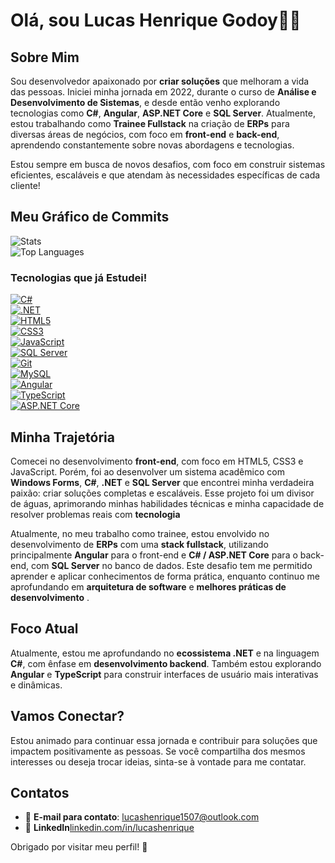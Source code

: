 # Olá, sou Lucas Henrique Godoy👨‍💻

## Sobre Mim

Sou desenvolvedor apaixonado por **criar soluções** que melhoram a vida das pessoas. Iniciei minha jornada em 2022, durante o curso de **Análise e Desenvolvimento de Sistemas**, e desde então venho explorando tecnologias como **C#**, **Angular**, **ASP.NET Core** e **SQL Server**. Atualmente, estou trabalhando como **Trainee Fullstack** na criação de **ERPs** para diversas áreas de negócios, com foco em **front-end** e **back-end**, aprendendo constantemente sobre novas abordagens e tecnologias.

Estou sempre em busca de novos desafios, com foco em construir sistemas eficientes, escaláveis e que atendam às necessidades específicas de cada cliente!

## Meu Gráfico de Commits

![Stats](https://github-readme-stats.vercel.app/api?username=lucas-henrique-godoy&show_icons=true&theme=radical)  
![Top Languages](https://github-readme-stats.vercel.app/api/top-langs/?username=lucas-henrique-godoy&theme=radical&layout=compact)

### Tecnologias que já Estudei!

[![C#](https://img.shields.io/badge/C%23-239120?style=flat-square&logo=csharp&logoColor=white)](https://learn.microsoft.com/en-us/dotnet/csharp/)  
[![.NET](https://img.shields.io/badge/.NET-512BD4?style=flat-square&logo=.net&logoColor=white)](https://dotnet.microsoft.com/)  
[![HTML5](https://img.shields.io/badge/HTML5-E34F26?style=flat-square&logo=html5&logoColor=white)](https://developer.mozilla.org/en-US/docs/Web/HTML)  
[![CSS3](https://img.shields.io/badge/CSS3-1572B6?style=flat-square&logo=css3&logoColor=white)](https://developer.mozilla.org/en-US/docs/Web/CSS)  
[![JavaScript](https://img.shields.io/badge/JavaScript-F7DF1E?style=flat-square&logo=javascript&logoColor=black)](https://developer.mozilla.org/en-US/docs/Web/JavaScript)  
[![SQL Server](https://img.shields.io/badge/SQL%20Server-CC2927?style=flat-square&logo=microsoftsqlserver&logoColor=white)](https://www.microsoft.com/en-us/sql-server)  
[![Git](https://img.shields.io/badge/Git-F05032?style=flat-square&logo=git&logoColor=white)](https://git-scm.com/)  
[![MySQL](https://img.shields.io/badge/MySQL-4479A1?style=flat-square&logo=mysql&logoColor=white)](https://www.mysql.com/)  
[![Angular](https://img.shields.io/badge/Angular-DD0031?style=flat-square&logo=angular&logoColor=white)](https://angular.io/)  
[![TypeScript](https://img.shields.io/badge/TypeScript-007ACC?style=flat-square&logo=typescript&logoColor=white)](https://www.typescriptlang.org/)  
[![ASP.NET Core](https://img.shields.io/badge/ASP.NET%20Core-512BD4?style=flat-square&logo=dotnet&logoColor=white)](https://dotnet.microsoft.com/en-us/apps/aspnet)

## Minha Trajetória

Comecei no desenvolvimento **front-end**, com foco em HTML5, CSS3 e JavaScript. Porém, foi ao desenvolver um sistema acadêmico com **Windows Forms**, **C#**, **.NET** e **SQL Server** que encontrei minha verdadeira paixão: criar soluções completas e escaláveis. Esse projeto foi um divisor de águas, aprimorando minhas habilidades técnicas e minha capacidade de resolver problemas reais com **tecnologia**

Atualmente, no meu trabalho como trainee, estou envolvido no desenvolvimento de **ERPs** com uma **stack fullstack**, utilizando principalmente **Angular** para o front-end e **C# / ASP.NET Core** para o back-end, com **SQL Server** no banco de dados. Este desafio tem me permitido aprender e aplicar conhecimentos de forma prática, enquanto continuo me aprofundando em **arquitetura de software** e **melhores práticas de desenvolvimento** .

## Foco Atual

Atualmente, estou me aprofundando no **ecossistema .NET** e na linguagem **C#**, com ênfase em **desenvolvimento backend**. Também estou explorando **Angular** e **TypeScript** para construir interfaces de usuário mais interativas e dinâmicas.

## Vamos Conectar?

Estou animado para continuar essa jornada e contribuir para soluções que impactem positivamente as pessoas. Se você compartilha dos mesmos interesses ou deseja trocar ideias, sinta-se à vontade para me contatar.

## Contatos

- 📧 **E-mail para contato**: [lucashenrique1507@outlook.com](mailto:lucashenrique1507@outlook.com)  
- 🔗 **LinkedIn**[linkedin.com/in/lucashenrique](https://linkedin.com/in/lucashenrique)

Obrigado por visitar meu perfil! 🚀
